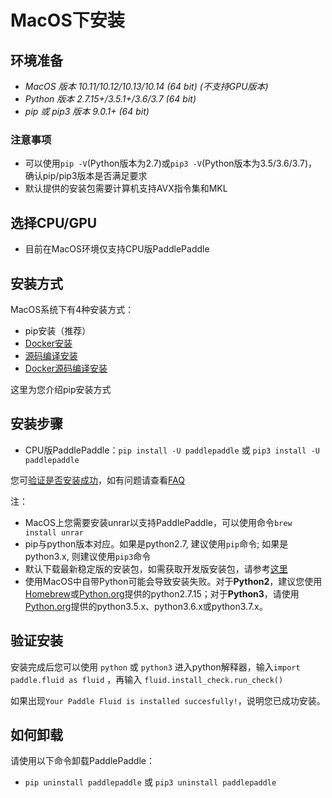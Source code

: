 # **MacOS下安装**

## 环境准备

* *MacOS 版本 10.11/10.12/10.13/10.14 (64 bit) (不支持GPU版本)*
* *Python 版本 2.7.15+/3.5.1+/3.6/3.7 (64 bit)*
* *pip 或 pip3 版本 9.0.1+ (64 bit)*

### 注意事项

* 可以使用`pip -V`(Python版本为2.7)或`pip3 -V`(Python版本为3.5/3.6/3.7)，确认pip/pip3版本是否满足要求
* 默认提供的安装包需要计算机支持AVX指令集和MKL

## 选择CPU/GPU

* 目前在MacOS环境仅支持CPU版PaddlePaddle

## 安装方式

MacOS系统下有4种安装方式：

* pip安装（推荐）
* [Docker安装](./install_Docker.html)
* [源码编译安装](./compile/compile_MacOS.html#mac_source)
* [Docker源码编译安装](./compile/compile_MacOS.html#mac_docker)

这里为您介绍pip安装方式

## 安装步骤

* CPU版PaddlePaddle：`pip install -U paddlepaddle` 或 `pip3 install -U  paddlepaddle`

您可[验证是否安装成功](#check)，如有问题请查看[FAQ](./FAQ.html)

注：

* MacOS上您需要安装unrar以支持PaddlePaddle，可以使用命令`brew install unrar`
* pip与python版本对应。如果是python2.7, 建议使用`pip`命令; 如果是python3.x, 则建议使用`pip3`命令
* 默认下载最新稳定版的安装包，如需获取开发版安装包，请参考[这里](./Tables.html/#ciwhls)
* 使用MacOS中自带Python可能会导致安装失败。对于**Python2**，建议您使用[Homebrew](https://brew.sh)或[Python.org](https://www.python.org/ftp/python/2.7.15/python-2.7.15-macosx10.9.pkg)提供的python2.7.15；对于**Python3**，请使用[Python.org](https://www.python.org/downloads/mac-osx/)提供的python3.5.x、python3.6.x或python3.7.x。

<a name="check"></a>
## 验证安装
安装完成后您可以使用 `python` 或 `python3` 进入python解释器，输入`import paddle.fluid as fluid` ，再输入
 `fluid.install_check.run_check()`

如果出现`Your Paddle Fluid is installed succesfully!`，说明您已成功安装。

## 如何卸载

请使用以下命令卸载PaddlePaddle：

* `pip uninstall paddlepaddle` 或 `pip3 uninstall paddlepaddle`

